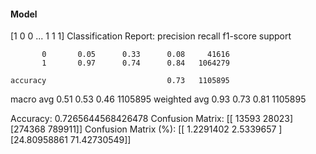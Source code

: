 #### Model
[1 0 0 ... 1 1 1]
Classification Report:
              precision    recall  f1-score   support

           0       0.05      0.33      0.08     41616
           1       0.97      0.74      0.84   1064279

    accuracy                           0.73   1105895
   macro avg       0.51      0.53      0.46   1105895
weighted avg       0.93      0.73      0.81   1105895

Accuracy: 0.7265644568426478
Confusion Matrix:
[[ 13593  28023]
 [274368 789911]]
Confusion Matrix (%):
[[ 1.2291402   2.5339657 ]
 [24.80958861 71.42730549]]

